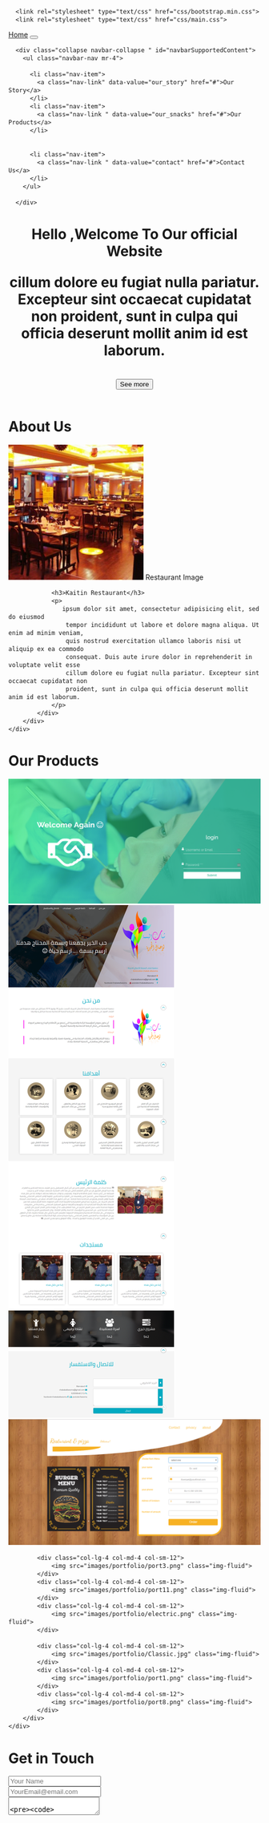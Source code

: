 <!DOCTYPE html>
<html lang="en">
<head>
	<title>~your site name and icon~</title>
	 <!-- add bootstrap css file -->

      <link rel="stylesheet" type="text/css" href="css/bootstrap.min.css">
      <link rel="stylesheet" type="text/css" href="css/main.css">

</head>
<body>
  <!-- navbar -->

  <nav class="navbar navbar-expand-lg fixed-top ">
	  <a class="navbar-brand" href="#">Home</a>
	  <button class="navbar-toggler" type="button" data-toggle="collapse" data-target="#navbarSupportedContent" aria-controls="navbarSupportedContent" aria-expanded="false" aria-label="Toggle navigation">
	    <span class="navbar-toggler-icon"></span>
	  </button>

	  <div class="collapse navbar-collapse " id="navbarSupportedContent">
	    <ul class="navbar-nav mr-4">
	      
	      <li class="nav-item">
	        <a class="nav-link" data-value="our_story" href="#">Our Story</a>
	      </li>
	      <li class="nav-item">
	        <a class="nav-link " data-value="our_snacks" href="#">Our Products</a>
	      </li>
	      
	      
	      <li class="nav-item">
	        <a class="nav-link " data-value="contact" href="#">Contact Us</a>
	      </li>
	    </ul>
	    
	  </div>
</nav>
<!-- header -->
<header class="header ">
  <div class="overlay"></div>
   <div class="container">
   	  <div class="description ">
  	<h1>
  		Hello ,Welcome To Our official Website
  		<p>
  		cillum dolore eu fugiat nulla pariatur. Excepteur sint occaecat cupidatat non
  		proident, sunt in culpa qui officia deserunt mollit anim id est laborum.</p>
  		<button class="btn btn-outline-secondary btn-lg">See more</button>
  	</h1>
  </div>
   </div>
  
</header>

<!-- about section -->
<div class="about" id="our_story">
	<div class="container">
	  <h1 class="text-center">About Us</h1>
		<div class="row">
			<div class="col-lg-4 col-md-4 col-sm-12">
				<img src="images/team-3.jpg" class="img-fluid">
				<span class="text-justify">Restaurant Image</span>
			</div>
			<div class="col-lg-8 col-md-8 col-sm-12 desc">
			  
				<h3>Kaitin Restaurant</h3>
				<p>
				   ipsum dolor sit amet, consectetur adipisicing elit, sed do eiusmod
					tempor incididunt ut labore et dolore magna aliqua. Ut enim ad minim veniam,
					quis nostrud exercitation ullamco laboris nisi ut aliquip ex ea commodo
					consequat. Duis aute irure dolor in reprehenderit in voluptate velit esse
					cillum dolore eu fugiat nulla pariatur. Excepteur sint occaecat cupidatat non
					proident, sunt in culpa qui officia deserunt mollit anim id est laborum.
				</p>
			</div>
		</div>
	</div>
</div>

<!-- portfolio -->
<div class="portfolio" id="our_snacks">
     <h1 class="text-center">Our Products</h1>
	<div class="container">
		<div class="row">
			<div class="col-lg-4 col-md-4 col-sm-12">
				<img src="images/portfolio/port13.png" class="img-fluid">
			</div>
			<div class="col-lg-4 col-md-4 col-sm-12">
				<img src="images/portfolio/port1.png" class="img-fluid">
			</div>
			<div class="col-lg-4 col-md-4 col-sm-12">
				<img src="images/portfolio/port6.png" class="img-fluid">
			</div>

			<div class="col-lg-4 col-md-4 col-sm-12">
				<img src="images/portfolio/port3.png" class="img-fluid">
			</div>
			<div class="col-lg-4 col-md-4 col-sm-12">
				<img src="images/portfolio/port11.png" class="img-fluid">
			</div>
			<div class="col-lg-4 col-md-4 col-sm-12">
				<img src="images/portfolio/electric.png" class="img-fluid">
			</div>

			<div class="col-lg-4 col-md-4 col-sm-12">
				<img src="images/portfolio/Classic.jpg" class="img-fluid">
			</div>
			<div class="col-lg-4 col-md-4 col-sm-12">
				<img src="images/portfolio/port1.png" class="img-fluid">
			</div>
			<div class="col-lg-4 col-md-4 col-sm-12">
				<img src="images/portfolio/port8.png" class="img-fluid">
			</div>
		</div>
	</div>
</div>



<!-- Contact form -->
<div class="contact-form" id="contact">
	<div class="container">
		<form>
			<div class="row">
				<div class="col-lg-4 col-md-4 col-sm-12">
				  <h1>Get in Touch</h1>	
				</div>
				<div class="col-lg-8 col-md-8 col-sm-12 right">
				   <div class="form-group">
				   	 <input type="text" class="form-control form-control-lg" placeholder="Your Name" name="">
				   </div>
				   <div class="form-group">
				   	 <input type="email" class="form-control form-control-lg" placeholder="YourEmail@email.com" name="email">
				   </div>
				   <div class="form-group">
				   	 <textarea class="form-control form-control-lg">
				   	 	
				   	 </textarea>
				   </div>
				   <input type="submit" class="btn btn-secondary btn-block" value="Send" name="">
				</div>
			</div>
		</form>
	</div>
</div>
<!-- add Javasscript file from js file -->
<script type="text/javascript" src="js/jquery.min.js"></script>
<script type="text/javascript" src="js/bootstrap.min.js"></script>
<script type="text/javascript" src='js/main.js'></script>

</body>
</html>